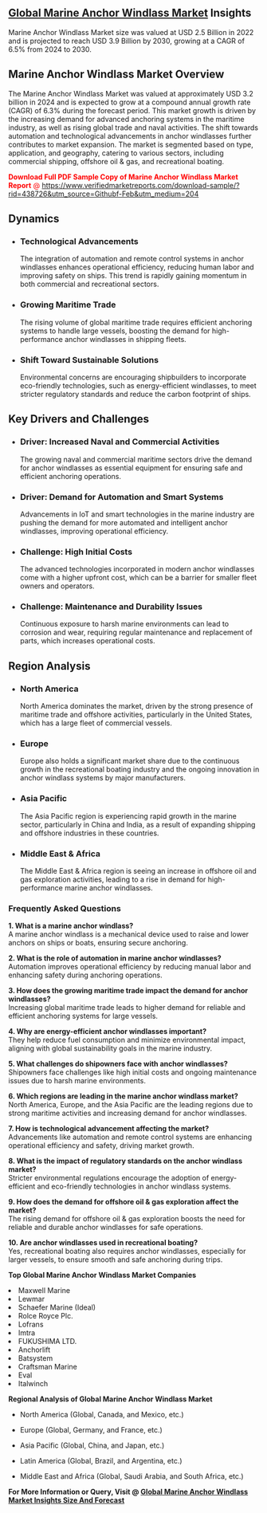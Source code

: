 <h2><a href="https://www.verifiedmarketreports.com/download-sample/?rid=438726&amp;utm_source=Githubf&amp;utm_medium=204" target="_blank">Global Marine Anchor Windlass Market</a> Insights</h2><p>Marine Anchor Windlass Market size was valued at USD 2.5 Billion in 2022 and is projected to reach USD 3.9 Billion by 2030, growing at a CAGR of 6.5% from 2024 to 2030.</p><p> <h2>Marine Anchor Windlass Market Overview</h2> <p>The Marine Anchor Windlass Market was valued at approximately USD 3.2 billion in 2024 and is expected to grow at a compound annual growth rate (CAGR) of 6.3% during the forecast period. This market growth is driven by the increasing demand for advanced anchoring systems in the maritime industry, as well as rising global trade and naval activities. The shift towards automation and technological advancements in anchor windlasses further contributes to market expansion. The market is segmented based on type, application, and geography, catering to various sectors, including commercial shipping, offshore oil & gas, and recreational boating.</p> <p><p><span class=""><span style="color: #ff0000;"><strong>Download Full PDF Sample Copy of Marine Anchor Windlass Market Report</strong> @ </span><a href="https://www.verifiedmarketreports.com/download-sample/?rid=438726&amp;utm_source=Githubf-Feb&amp;utm_medium=204" target="_blank">https://www.verifiedmarketreports.com/download-sample/?rid=438726&amp;utm_source=Githubf-Feb&amp;utm_medium=204</a></span></p></p> <h2>Dynamics</h2> <ul> <li><h3>Technological Advancements</h3> The integration of automation and remote control systems in anchor windlasses enhances operational efficiency, reducing human labor and improving safety on ships. This trend is rapidly gaining momentum in both commercial and recreational sectors.</li> <li><h3>Growing Maritime Trade</h3> The rising volume of global maritime trade requires efficient anchoring systems to handle large vessels, boosting the demand for high-performance anchor windlasses in shipping fleets.</li> <li><h3>Shift Toward Sustainable Solutions</h3> Environmental concerns are encouraging shipbuilders to incorporate eco-friendly technologies, such as energy-efficient windlasses, to meet stricter regulatory standards and reduce the carbon footprint of ships.</li> </ul> <h2>Key Drivers and Challenges</h2> <ul> <li><h3>Driver: Increased Naval and Commercial Activities</h3> The growing naval and commercial maritime sectors drive the demand for anchor windlasses as essential equipment for ensuring safe and efficient anchoring operations.</li> <li><h3>Driver: Demand for Automation and Smart Systems</h3> Advancements in IoT and smart technologies in the marine industry are pushing the demand for more automated and intelligent anchor windlasses, improving operational efficiency.</li> <li><h3>Challenge: High Initial Costs</h3> The advanced technologies incorporated in modern anchor windlasses come with a higher upfront cost, which can be a barrier for smaller fleet owners and operators.</li> <li><h3>Challenge: Maintenance and Durability Issues</h3> Continuous exposure to harsh marine environments can lead to corrosion and wear, requiring regular maintenance and replacement of parts, which increases operational costs.</li> </ul> <h2>Region Analysis</h2> <ul> <li><h3>North America</h3> North America dominates the market, driven by the strong presence of maritime trade and offshore activities, particularly in the United States, which has a large fleet of commercial vessels.</li> <li><h3>Europe</h3> Europe also holds a significant market share due to the continuous growth in the recreational boating industry and the ongoing innovation in anchor windlass systems by major manufacturers.</li> <li><h3>Asia Pacific</h3> The Asia Pacific region is experiencing rapid growth in the marine sector, particularly in China and India, as a result of expanding shipping and offshore industries in these countries.</li> <li><h3>Middle East & Africa</h3> The Middle East & Africa region is seeing an increase in offshore oil and gas exploration activities, leading to a rise in demand for high-performance marine anchor windlasses.</li> </ul> <h3>Frequently Asked Questions</h3> <p><b>1. What is a marine anchor windlass?</b><br> A marine anchor windlass is a mechanical device used to raise and lower anchors on ships or boats, ensuring secure anchoring.</p> <p><b>2. What is the role of automation in marine anchor windlasses?</b><br> Automation improves operational efficiency by reducing manual labor and enhancing safety during anchoring operations.</p> <p><b>3. How does the growing maritime trade impact the demand for anchor windlasses?</b><br> Increasing global maritime trade leads to higher demand for reliable and efficient anchoring systems for large vessels.</p> <p><b>4. Why are energy-efficient anchor windlasses important?</b><br> They help reduce fuel consumption and minimize environmental impact, aligning with global sustainability goals in the marine industry.</p> <p><b>5. What challenges do shipowners face with anchor windlasses?</b><br> Shipowners face challenges like high initial costs and ongoing maintenance issues due to harsh marine environments.</p> <p><b>6. Which regions are leading in the marine anchor windlass market?</b><br> North America, Europe, and the Asia Pacific are the leading regions due to strong maritime activities and increasing demand for anchor windlasses.</p> <p><b>7. How is technological advancement affecting the market?</b><br> Advancements like automation and remote control systems are enhancing operational efficiency and safety, driving market growth.</p> <p><b>8. What is the impact of regulatory standards on the anchor windlass market?</b><br> Stricter environmental regulations encourage the adoption of energy-efficient and eco-friendly technologies in anchor windlass systems.</p> <p><b>9. How does the demand for offshore oil & gas exploration affect the market?</b><br> The rising demand for offshore oil & gas exploration boosts the need for reliable and durable anchor windlasses for safe operations.</p> <p><b>10. Are anchor windlasses used in recreational boating?</b><br> Yes, recreational boating also requires anchor windlasses, especially for larger vessels, to ensure smooth and safe anchoring during trips.</p> </p><p><strong>Top Global Marine Anchor Windlass Market Companies</strong></p><div data-test-id=""><p><li>Maxwell Marine</li><li> Lewmar</li><li> Schaefer Marine (Ideal)</li><li> Rolce Royce Plc.</li><li> Lofrans</li><li> Imtra</li><li> FUKUSHIMA LTD.</li><li> Anchorlift</li><li> Batsystem</li><li> Craftsman Marine</li><li> Eval</li><li> Italwinch</li></p><div><strong>Regional Analysis of&nbsp;Global Marine Anchor Windlass Market</strong></div><ul><li dir="ltr"><p dir="ltr">North America&nbsp;(Global, Canada, and Mexico, etc.)</p></li><li dir="ltr"><p dir="ltr">Europe (Global, Germany, and France, etc.)</p></li><li dir="ltr"><p dir="ltr">Asia Pacific&nbsp;(Global, China, and Japan, etc.)</p></li><li dir="ltr"><p dir="ltr">Latin America&nbsp;(Global, Brazil, and Argentina, etc.)</p></li><li dir="ltr">Middle East and Africa&nbsp;(Global, Saudi Arabia, and South Africa, etc.)</li></ul><p><strong>For More Information or Query, Visit @&nbsp;</strong><strong><a href="https://www.verifiedmarketreports.com/product/marine-anchor-windlass-market/?utm_source=Githubf&amp;utm_medium=204" target="_blank">Global Marine Anchor Windlass Market Insights Size And Forecast</a></strong></p></div>
